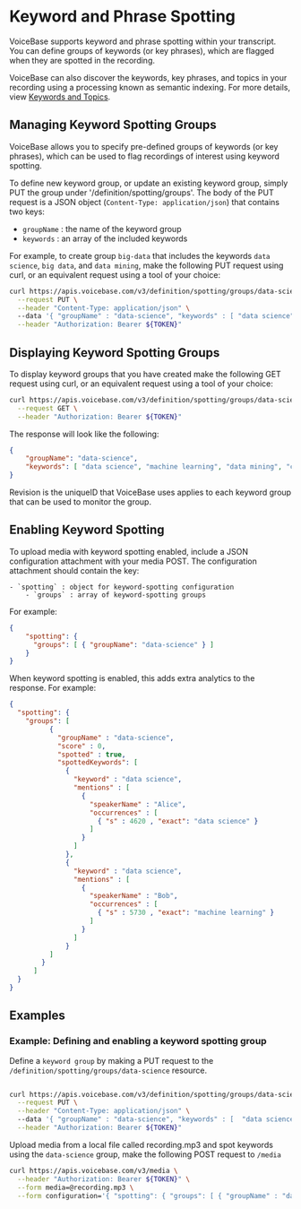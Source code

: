 # Keyword and Phrase Spotting

VoiceBase supports keyword and phrase spotting within your transcript. You can define groups of keywords (or key phrases), which are flagged when they are spotted in the recording.

VoiceBase can also discover the keywords, key phrases, and topics in your recording using a processing known as semantic indexing. For more details, view [Keywords and Topics](keywords-and-topics.html).

## Managing Keyword Spotting Groups

VoiceBase allows you to specify pre-defined groups of keywords (or key phrases), which can be used to flag recordings of interest using keyword spotting.

To define new keyword group, or update an existing keyword group, simply PUT the group under '/definition/spotting/groups'. The body of the PUT request is a JSON object (`Content-Type: application/json`) that contains two keys:

 - `groupName` : the name of the keyword group
 - `keywords` : an array of the included keywords

For example, to create group `big-data` that includes the keywords `data science`, `big data`, and `data mining`, make the following PUT request using curl, or an equivalent request using a tool of your choice:

```bash
curl https://apis.voicebase.com/v3/definition/spotting/groups/data-science \
  --request PUT \
  --header "Content-Type: application/json" \  
  --data '{ "groupName" : "data-science", "keywords" : [ "data science", "machine learning", "data mining", "classification" ] }' \
  --header "Authorization: Bearer ${TOKEN}"
```

## Displaying Keyword Spotting Groups

To display keyword groups that you have created make the following GET request using curl, or an equivalent request using a tool of your choice:

```bash
curl https://apis.voicebase.com/v3/definition/spotting/groups/data-science \
  --request GET \
  --header "Authorization: Bearer ${TOKEN}"
```

The response will look like the following:

```json
{
	"groupName": "data-science",
	"keywords": [ "data science", "machine learning", "data mining", "classification" ]
}
```

Revision is the uniqueID that VoiceBase uses applies to each keyword group that can be used to monitor the group.

## Enabling Keyword Spotting

To upload media with keyword spotting enabled, include a JSON configuration attachment with your media POST. The configuration attachment should contain the key:

    - `spotting` : object for keyword-spotting configuration
        - `groups` : array of keyword-spotting groups

For example:

```json
{
    "spotting": {
      "groups": [ { "groupName": "data-science" } ]
    }  
}
```
When keyword spotting is enabled, this adds extra analytics to the response. For example:

```json
{
  "spotting": {
    "groups": [
          {
            "groupName" : "data-science",
            "score" : 0,
            "spotted" : true,
            "spottedKeywords": [
              {
                "keyword" : "data science",
                "mentions" : [
                  {
                    "speakerName" : "Alice",
                    "occurrences" : [
                      { "s" : 4620 , "exact": "data science" }
                    ]
                  }
                ]
              },
              {
                "keyword" : "data science",
                "mentions" : [
                  {
                    "speakerName" : "Bob",
                    "occurrences" : [
                      { "s" : 5730 , "exact": "machine learning" }
                    ]
                  }
                ]
              }
          ]
        }
      ]
  }
}
```
## Examples

### Example: Defining and enabling a keyword spotting group

Define a `keyword group` by making a PUT request to the `/definition/spotting/groups/data-science` resource.

```bash

curl https://apis.voicebase.com/v3/definition/spotting/groups/data-science \
  --request PUT \
  --header "Content-Type: application/json" \  
  --data '{ "groupName" : "data-science", "keywords" : [  "data science", "machine learning", "data mining", "classification" ] }' \
  --header "Authorization: Bearer ${TOKEN}"
```

Upload media from a local file called recording.mp3 and spot keywords using the `data-science` group, make the following POST request to `/media`

```bash
curl https://apis.voicebase.com/v3/media \
  --header "Authorization: Bearer ${TOKEN}" \
  --form media=@recording.mp3 \
  --form configuration='{ "spotting": { "groups": [ { "groupName" : "data-science"  } ] } }'
```
